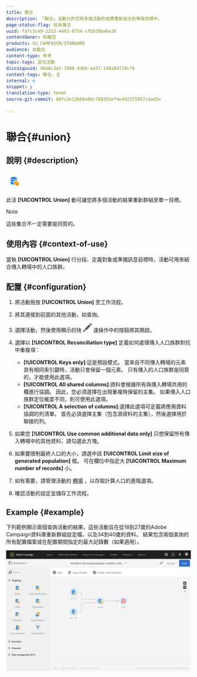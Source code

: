 ```yaml
---
title: 聯合
description: 「聯合」活動允許您將多個活動的結果重新組合到單個目標中。
page-status-flag: 從未激活
uuid: fafc3ce9-2212-4403-8754-cfbb28ba6e26
contentOwner: 紹維亞
products: SG_CAMPAIGN/STANDARD
audience: 自動化
content-type: 參考
topic-tags: 定位活動
discoiquuid: 99a8c3a5-7d90-4dbb-aa37-1d0a84719cf6
context-tags: 聯合，主
internal: n
snippet: y
translation-type: tm+mt
source-git-commit: 00fc2e12669a00c788355ef4e492375957cdad2e

---
```



# 聯合{#union}

## 說明 {#description}

![](assets/union.png)

此活 **[!UICONTROL Union]** 動可讓您將多個活動的結果重新群組至單一目標。

>[!NOTE]
>
>這些集合不一定需要是同質的。

## 使用內容 {#context-of-use}

當執 **[!UICONTROL Union]** 行分段、定義對象或準備訊息目標時，活動可用來結合傳入轉場中的人口族群。

## 配置 {#configuration}

1. 將活動拖放 **[!UICONTROL Union]** 至工作流程。
1. 將其連接到前面的其他活動，如查詢。
1. 選擇活動，然後使用顯示的快 ![](assets/edit_darkgrey-24px.png) 速操作中的按鈕將其開啟。
1. 選擇以 **[!UICONTROL Reconciliation type]** 定義如何處理傳入人口族群對抗中重複項：

   * **[!UICONTROL Keys only]**:這是預設模式。 當來自不同傳入轉場的元素具有相同索引鍵時，活動只會保留一個元素。 只有傳入的人口族群是同質的，才能使用此選項。
   * **[!UICONTROL All shared columns]**:資料會根據所有與傳入轉場共用的欄進行協調。 因此，您必須選擇在出現重複時保留的主集。 如果傳入人口族群定位維度不同，則可使用此選項。
   * **[!UICONTROL A selection of columns]**:選擇此選項可定義將應用資料協調的列清單。 首先必須選擇主集（包含源資料的主集），然後選擇用於聯接的列。

1. 如果您 **[!UICONTROL Use common additional data only]** 只想保留所有傳入轉場中的其他資料，請勾選此方塊。
1. 如果要限制最終人口的大小，請選中該 **[!UICONTROL Limit size of generated population]** 框。 可在欄位中指定大 **[!UICONTROL Maximum number of records]** 小。
1. 如有需要，請管理活動的 [轉場](../../automating/using/executing-a-workflow.md#managing-an-activity-s-outbound-transitions) ，以存取計算人口的進階選項。
1. 確認活動的設定並儲存工作流程。

## Example {#example}

下列範例顯示兩個查詢活動的結果，這些活動旨在從18到27歲的Adobe Campaign資料庫重新群組設定檔，以及34到40歲的資料。 結果包含兩個查詢的所有配置檔案或在配置期間指定的最大記錄數（如果適用）。

![](assets/wkf_union_example.png)